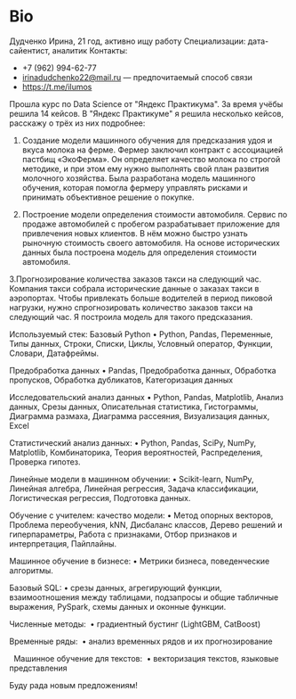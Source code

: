 # Bio

Дудченко Ирина, 21 год, активно ищу работу
Специализации: дата-сайентист, аналитик
Контакты: 
- +7 (962) 994-62-77
- irinadudchenko22@mail.ru — предпочитаемый способ связи
- https://t.me/ilumos

Прошла курс по Data Science от "Яндекс Практикума". За время учёбы решила 14 кейсов. В "Яндекс Практикуме" я решила несколько кейсов, расскажу о трёх из них подробнее:

1. Создание модели машинного обучения для предсказания удоя и вкуса молока на ферме. Фермер заключил контракт с ассоциацией пастбищ «ЭкоФерма». Он определяет качество молока по строгой методике, и при этом ему нужно выполнять свой план развития молочного хозяйства. Была разработана модель машинного обучения, которая помогла фермеру управлять рисками и принимать объективное решение о покупке.

2. Построение модели определения стоимости автомобиля. Сервис по продаже автомобилей с пробегом разрабатывает приложение для привлечения новых клиентов. В нём можно быстро узнать рыночную стоимость своего автомобиля. На основе исторических данных была построена модель для определения стоимости автомобиля.

3.Прогнозирование количества заказов такси на следующий час. Компания такси собрала исторические данные о заказах такси в аэропортах. Чтобы привлекать больше водителей в период пиковой нагрузки, нужно спрогнозировать количество заказов такси на следующий час. Я построила модель для такого предсказания.

Используемый стек:
Базовый Python
• Python, Pandas, Переменные, Типы данных, Строки, Списки, Циклы, Условный оператор, Функции, Словари, Датафреймы.

Предобработка данных
• Pandas, Предобработка данных, Обработка пропусков, Обработка дубликатов, Категоризация данных

Исследовательский анализ данных
• Python, Pandas, Matplotlib, Анализ данных, Срезы данных, Описательная статистика, Гистограммы, Диаграмма размаха, Диаграмма рассеяния, Визуализация данных, Excel

Статистический анализ данных:
• Python, Pandas, SciPy, NumPy, Matplotlib, Комбинаторика, Теория вероятностей, Распределения, Проверка гипотез.

Линейные модели в машинном обучении:
• Scikit-learn, NumPy, Линейная алгебра, Линейная регрессия, Задача классификации, Логистическая регрессия, Подготовка данных.

Обучение с учителем: качество модели:
• Метод опорных векторов, Проблема переобучения, kNN, Дисбаланс классов, Дерево решений и гиперпараметры, Работа с признаками, Отбор признаков и интерпретация, Пайплайны.  

Машинное обучение в бизнесе:
• Метрики бизнеса, поведенческие алгоритмы.  

Базовый SQL:
• срезы данных, агрегирующий функции, взаимоотношения между таблицами, подзапросы и общие табличные выражения, PySpark, схемы данных и оконные функции.  

Численные методы:
 • градиентный бустинг (LightGBM, CatBoost)  

Временные ряды: 
• анализ временных рядов и их прогнозирование

  Машинное обучение для текстов:
 • векторизация текстов, языковые представления

Буду рада новым предложениям!
